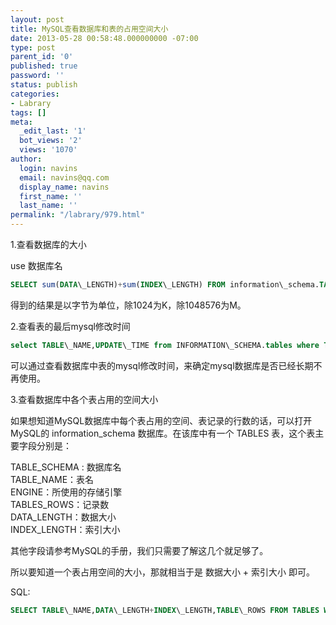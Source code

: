 ```yaml
---
layout: post
title: MySQL查看数据库和表的占用空间大小
date: 2013-05-28 00:58:48.000000000 -07:00
type: post
parent_id: '0'
published: true
password: ''
status: publish
categories:
- Labrary
tags: []
meta:
  _edit_last: '1'
  bot_views: '2'
  views: '1070'
author:
  login: navins
  email: navins@qq.com
  display_name: navins
  first_name: ''
  last_name: ''
permalink: "/labrary/979.html"
---
```

1.查看数据库的大小

use 数据库名

```sql
SELECT sum(DATA\_LENGTH)+sum(INDEX\_LENGTH) FROM information\_schema.TABLES where TABLE\_SCHEMA='数据库名';
```

得到的结果是以字节为单位，除1024为K，除1048576为M。

2.查看表的最后mysql修改时间

```sql
select TABLE\_NAME,UPDATE\_TIME from INFORMATION\_SCHEMA.tables where TABLE\_SCHEMA='数据库名';
```

可以通过查看数据库中表的mysql修改时间，来确定mysql数据库是否已经长期不再使用。

<!--more-->

3.查看数据库中各个表占用的空间大小

如果想知道MySQL数据库中每个表占用的空间、表记录的行数的话，可以打开MySQL的 information\_schema 数据库。在该库中有一个 TABLES 表，这个表主要字段分别是：

TABLE\_SCHEMA : 数据库名  
TABLE\_NAME：表名  
ENGINE：所使用的存储引擎  
TABLES\_ROWS：记录数  
DATA\_LENGTH：数据大小  
INDEX\_LENGTH：索引大小

其他字段请参考MySQL的手册，我们只需要了解这几个就足够了。

所以要知道一个表占用空间的大小，那就相当于是 数据大小 + 索引大小 即可。

SQL:

```sql
SELECT TABLE\_NAME,DATA\_LENGTH+INDEX\_LENGTH,TABLE\_ROWS FROM TABLES WHERE TABLE\_SCHEMA='数据库名' AND TABLE\_NAME='表名'
```
